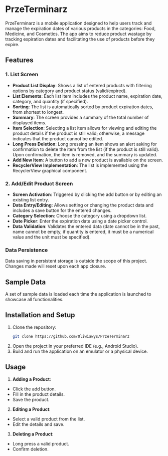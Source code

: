 # PrzeTerminarz

PrzeTerminarz is a mobile application designed to help users track and manage the expiration dates of various products in the categories: Food, Medicine, and Cosmetics. The app aims to reduce product wastage by tracking expiration dates and facilitating the use of products before they expire.

## Features

### 1. List Screen

- **Product List Display**: Shows a list of entered products with filtering options by category and product status (valid/expired).
- **List Elements**: Each list item includes the product name, expiration date, category, and quantity (if specified).
- **Sorting**: The list is automatically sorted by product expiration dates, from shortest to longest.
- **Summary**: The screen provides a summary of the total number of displayed items.
- **Item Selection**: Selecting a list item allows for viewing and editing the product details if the product is still valid; otherwise, a message indicates that the product cannot be edited.
- **Long Press Deletion**: Long pressing an item shows an alert asking for confirmation to delete the item from the list (if the product is still valid). Upon confirmation, the item is removed, and the summary is updated.
- **Add New Item**: A button to add a new product is available on the screen.
- **RecyclerView Implementation**: The list is implemented using the RecyclerView graphical component.

### 2. Add/Edit Product Screen

- **Screen Activation**: Triggered by clicking the add button or by editing an existing list entry.
- **Data Entry/Editing**: Allows setting or changing the product data and includes a save button for the entered changes.
- **Category Selection**: Choose the category using a dropdown list.
- **Date Picker**: Enter the expiration date using a date picker control.
- **Data Validation**: Validates the entered data (date cannot be in the past, name cannot be empty, if quantity is entered, it must be a numerical value and the unit must be specified).

### Data Persistence

Data saving in persistent storage is outside the scope of this project. Changes made will reset upon each app closure.

## Sample Data

A set of sample data is loaded each time the application is launched to showcase all functionalities.

## Installation and Setup

1. Clone the repository:
   ```bash
   git clone https://github.com/Oliwiawys/PrzeTerminarz
2. Open the project in your preferred IDE (e.g., Android Studio).
3. Build and run the application on an emulator or a physical device.

## Usage

1. **Adding a Product**:
- Click the add button.
- Fill in the product details.
- Save the product.

2. **Editing a Product**:
- Select a valid product from the list.
- Edit the details and save.

3. **Deleting a Product**:
- Long press a valid product.
- Confirm deletion.
